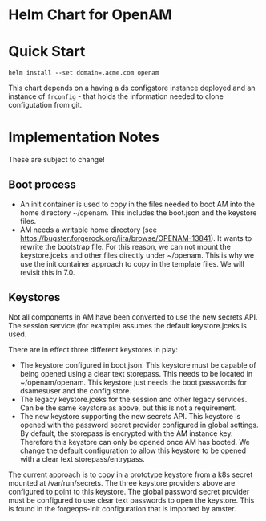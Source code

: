 # Helm Chart for OpenAM 

# Quick Start

`helm install --set domain=.acme.com openam`

This chart depends on a having a ds configstore instance deployed and an instance of `frconfig` - that holds
the information needed to clone configutation from git.


# Implementation Notes

These are subject to change! 

## Boot process

* An init container is used to copy in the files needed to boot AM into the home directory ~/openam. This includes the boot.json
  and the keystore files.
* AM needs a writable home directory (see https://bugster.forgerock.org/jira/browse/OPENAM-13841). It wants to
  rewrite the bootstrap file. For this reason, we can not mount the keystore.jceks and other files directly under ~/openam. This is why we use the init container approach to copy in the template files. We will revisit this in 7.0.

 ## Keystores

Not all components in AM have been converted to use the new secrets API.  The session service (for example) assumes
 the default keystore.jceks is used. 
 
 There are in effect three different keystores in play:

* The keystore configured in boot.json. This keystore must be capable of being opened using a clear text storepass. This 
  needs to be located in ~/openam/openam. This keystore just needs the boot passwords for dsamesuser and the config store.
* The legacy keystore.jceks for the session and other legacy services. Can be the same keystore as above, but this is not a requirement.
* The new keystore supporting the new secrets API. This keystore is opened with the password secret provider configured in global settings. By default, the storepass is encrypted with the AM instance key. Therefore this keystore can only be opened once AM has booted. We change the default configuration to allow this keystore to be opened with a clear text storepass/entrypass.

The current approach is to copy in a prototype keystore from a k8s secret mounted at /var/run/secrets. The three keystore providers above
are configured to point to this keystore.  The global password secret provider must be configured to use clear text passwords to open the 
keystore. This is found in the forgeops-init configuration that is imported by amster.





